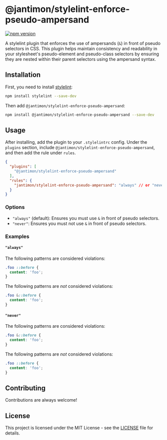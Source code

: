 # @jantimon/stylelint-enforce-pseudo-ampersand

[![npm version](https://badge.fury.io/js/%40jantimon%2Fstylelint-enforce-pseudo-ampersand.svg)](https://npmjs.org/package/@jantimon/stylelint-enforce-pseudo-ampersand)

A stylelint plugin that enforces the use of ampersands (`&`) in front of pseudo selectors in CSS. This plugin helps maintain consistency and readability in your stylesheet's pseudo-element and pseudo-class selectors by ensuring they are nested within their parent selectors using the ampersand syntax.

## Installation

First, you need to install [stylelint](https://stylelint.io/):

```bash
npm install stylelint --save-dev
```

Then add `@jantimon/stylelint-enforce-pseudo-ampersand`:

```bash
npm install @jantimon/stylelint-enforce-pseudo-ampersand --save-dev
```

## Usage

After installing, add the plugin to your `.stylelintrc` config. Under the `plugins` section, include `@jantimon/stylelint-enforce-pseudo-ampersand`, and then add the rule under `rules`.

```json
{
  "plugins": [
    "@jantimon/stylelint-enforce-pseudo-ampersand"
  ],
  "rules": {
    "jantimon/stylelint-enforce-pseudo-ampersand": "always" // or "never"
  }
}
```

### Options

- `"always"` (default): Ensures you must use `&` in front of pseudo selectors.
- `"never"`: Ensures you must not use `&` in front of pseudo selectors.

### Examples

#### `"always"`

The following patterns are considered violations:

```css
.foo ::before {
  content: 'foo';
}
```

The following patterns are *not* considered violations:

```css
.foo &::before {
  content: 'foo';
}
```

#### `"never"`

The following patterns are considered violations:

```css
.foo &::before {
  content: 'foo';
}
```

The following patterns are *not* considered violations:

```css
.foo ::before {
  content: 'foo';
}
```

## Contributing

Contributions are always welcome!

## License

This project is licensed under the MIT License - see the [LICENSE](https://github.com/jantimon/stylelint-enforce-pseudo-ampersand/blob/main/LICENSE) file for details.
